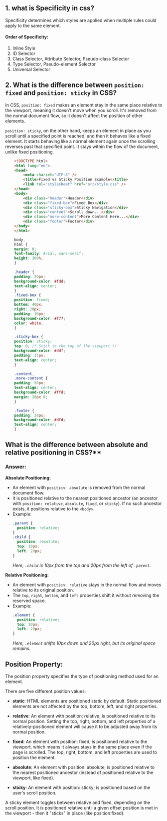 ## 1. what is Specificity in css?

 Specificity determines which styles are applied when multiple rules could apply to the same element.

 #### Order of Specificity:

1. Inline Style
2. ID Selector
3. Class Selector, Attribute Selector, Pseudo-class Selector
4. Type Selector, Pseudo-element Selector
5. Universal Selector


## 2. What is the difference between `position: fixed` and `position: sticky` in CSS?

In CSS, `position: fixed` makes an element stay in the same place relative to the viewport, meaning it doesn't move when you scroll. It's removed from the normal document flow, so it doesn't affect the position of other elements.

`position: sticky`, on the other hand, keeps an element in place as you scroll until a specified point is reached, and then it behaves like a fixed element. It starts behaving like a normal element again once the scrolling reverses past that specified point. It stays within the flow of the document, unlike fixed positioning.

```html
    <!DOCTYPE html>
    <html lang="en">
    <head>
        <meta charset="UTF-8" />
        <title>Fixed vs Sticky Position Example</title>
        <link rel="stylesheet" href="src/style.css" />
    </head>
    <body>
        <div class="header">Header</div>
        <div class="fixed-box">Fixed Box</div>
        <div class="sticky-box">Sticky Navigation</div>
        <div class="content">Scroll down...</div>
        <div class="more-content">More Content Here...</div>
        <div class="footer">Footer</div>
    </body>
    </html>
```
```css
    body,
    html {
    margin: 0;
    font-family: Arial, sans-serif;
    height: 300%;
    }

    .header {
    padding: 20px;
    background-color: #fdd;
    text-align: center;
    }
    .fixed-box {
    position: fixed;
    bottom: 40px;
    right: 20px;
    padding: 10px;
    background-color: #f77;
    color: white;
    }

    .sticky-box {
    position: sticky;
    top: 0; /* Stick to the top of the viewport */
    background-color: #ddf;
    padding: 15px;
    text-align: center;
    }

    .content,
    .more-content {
    padding: 50px;
    text-align: center;
    background-color: #ffd;
    margin: 20px 0;
    }

    .footer {
    padding: 20px;
    background-color: #dfd;
    text-align: center;
    }
```

## What is the difference between absolute and relative positioning in CSS?**

### Answer:
**Absolute Positioning:**
- An element with `position: absolute` is removed from the normal document flow.
- It is positioned relative to the nearest positioned ancestor (an ancestor with `position: relative`, `absolute`, `fixed`, or `sticky`). If no such ancestor exists, it positions relative to the `<body>`.
- Example: 
  ```css
  .parent {
    position: relative;
  }
  .child {
    position: absolute;
    top: 10px;
    left: 20px;
  }
  ```
  *Here, `.child` is 10px from the top and 20px from the left of `.parent`.*

**Relative Positioning:**
- An element with `position: relative` stays in the normal flow and moves relative to its original position.
- The `top`, `right`, `bottom`, and `left` properties shift it without removing the reserved space.
- Example:
  ```css
  .element {
    position: relative;
    top: 10px;
    left: 20px;
  }
  ```
  *Here, `.element` shifts 10px down and 20px right, but its original space remains.*


## Position Property:

 The position property specifies the type of positioning method used for an element.

  There are five different position values:

 - __static__: HTML elements are positioned static by default. Static positioned elements are not affected by the top, bottom, left, and right properties.

 - __relative__: An element with position: relative; is positioned relative to its normal position. Setting the top, right, bottom, and left properties of a relatively-positioned element will cause it to be adjusted away from its normal position. 

 - __fixed__: An element with position: fixed; is positioned relative to the viewport, which means it always stays in the same place even if the page is scrolled. The top, right, bottom, and left properties are used to position the element.

 - __absolute__: An element with position: absolute; is positioned relative to the nearest positioned ancestor (instead of positioned relative to the viewport, like fixed).

 - __sticky__: An element with position: sticky; is positioned based on the user's scroll position.

A sticky element toggles between relative and fixed, depending on the scroll position. It is positioned relative until a given offset position is met in the viewport - then it "sticks" in place (like position:fixed).
